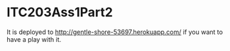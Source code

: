 # ITC203Ass1Part2
It is deployed to http://gentle-shore-53697.herokuapp.com/ if you want to have a play with it.
